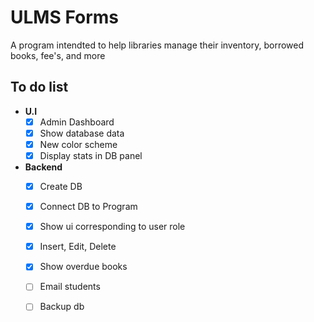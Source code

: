 # ULMS Forms

A program intendted to help libraries manage their inventory, borrowed books, fee's, and more 

## To do list
- **U.I**
    - [x] Admin Dashboard
    - [x] Show database data
	- [x] New color scheme
    - [x] Display stats in DB panel
 - **Backend**
	- [x] Create DB
	- [x] Connect DB to Program
	- [x] Show ui corresponding to user role
	- [x] Insert, Edit, Delete
	- [x] Show overdue books
	- [ ] Email students
	- [ ] Backup db


